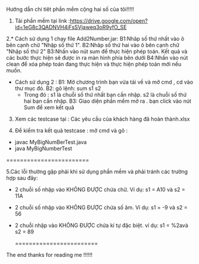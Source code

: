 Hướng dẫn chi tiêt phần mềm cộng hai số của tôi!!!!!

1. Tải phần mềm tại link :https://drive.google.com/open?id=1eG8c3QADNVH4iFsSVjaweq3oR9yfO_SE

2.* Cách sử dụng 1 chạy file Add2Number.jar:
    B1:Nhâp số thứ nhất vào ô bên cạnh chữ "Nhập số thứ 1".
    B2:Nhâp số thứ hai vào ô bên cạnh chữ "Nhập số thứ 2"
    B3:Nhấn vào nút sum để thực hiện phép toán. Kết quả và các bước thực hiện sẽ được in ra màn hình phía bên dưới
    B4:Nhấn vào nút clean để xóa phép toán đang thực hiện và thực hiện phép toán mới nếu muốn.
  * Cách sử dụng 2 :
    B1: Mở chương trình bạn vừa tải về và mở cmd , cd vào thư mục đó.
    B2: gõ lệnh: sum s1 s2
      - Trong đó : s1 là chuỗi số thứ nhất bạn cần nhập.
                   s2 là chuỗi số thứ hai bạn cần nhập.
    B3: Giao diện phần mềm mở ra . bạn click vào nút Sum để xem kết quả
    
3. Xem các testcase tại : Các yêu cầu của khách hàng đã hoàn thành.xlsx

4. Để kiểm tra kết quả testcase : mở cmd và gõ : 
  - javac MyBigNumBerTest.java
  - java MyBigNumberTest
  
  ========================
  
5.Các lỗi thường gặp phải khi sử dụng phần mềm và phải tránh các trường hợp sau đây:

  - 2 chuỗi số nhập vào KHÔNG ĐƯỢC chứa chữ.
     Ví dụ: s1 = A10 và s2 = 11A 
     
  - 2 chuỗi số nhập vào KHÔNG ĐƯỢC chứa số âm.
     Ví dụ: s1 = -9 và s2 = 56
     
  - 2 chuỗi nhập vào KHÔNG ĐƯỢC chứa kí tự đặc biệt.
      ví dụ: s1 = %2avà s2 = 89
      
      ========================
      
  The end thanks for reading me !!!!!!
